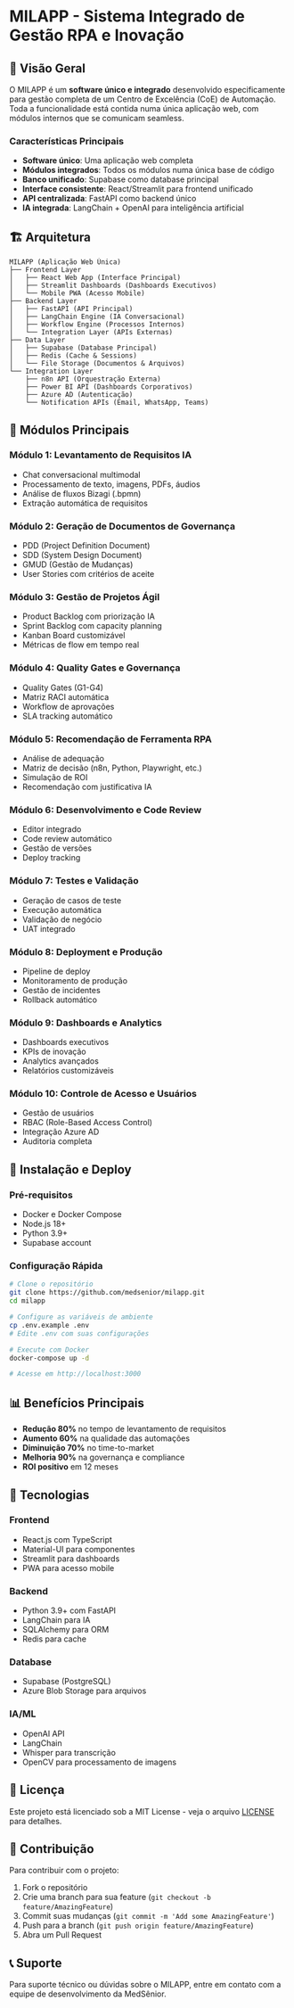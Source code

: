 # MILAPP - Sistema Integrado de Gestão RPA e Inovação

## 🎯 Visão Geral

O MILAPP é um **software único e integrado** desenvolvido especificamente para gestão completa de um Centro de Excelência (CoE) de Automação. Toda a funcionalidade está contida numa única aplicação web, com módulos internos que se comunicam seamless.

### Características Principais
- **Software único**: Uma aplicação web completa
- **Módulos integrados**: Todos os módulos numa única base de código
- **Banco unificado**: Supabase como database principal
- **Interface consistente**: React/Streamlit para frontend unificado
- **API centralizada**: FastAPI como backend único
- **IA integrada**: LangChain + OpenAI para inteligência artificial

## 🏗️ Arquitetura

```
MILAPP (Aplicação Web Única)
├── Frontend Layer
│   ├── React Web App (Interface Principal)
│   ├── Streamlit Dashboards (Dashboards Executivos)
│   └── Mobile PWA (Acesso Mobile)
├── Backend Layer
│   ├── FastAPI (API Principal)
│   ├── LangChain Engine (IA Conversacional)
│   ├── Workflow Engine (Processos Internos)
│   └── Integration Layer (APIs Externas)
├── Data Layer
│   ├── Supabase (Database Principal)
│   ├── Redis (Cache & Sessions)
│   └── File Storage (Documentos & Arquivos)
└── Integration Layer
    ├── n8n API (Orquestração Externa)
    ├── Power BI API (Dashboards Corporativos)
    ├── Azure AD (Autenticação)
    └── Notification APIs (Email, WhatsApp, Teams)
```

## 🧩 Módulos Principais

### Módulo 1: Levantamento de Requisitos IA
- Chat conversacional multimodal
- Processamento de texto, imagens, PDFs, áudios
- Análise de fluxos Bizagi (.bpmn)
- Extração automática de requisitos

### Módulo 2: Geração de Documentos de Governança
- PDD (Project Definition Document)
- SDD (System Design Document)
- GMUD (Gestão de Mudanças)
- User Stories com critérios de aceite

### Módulo 3: Gestão de Projetos Ágil
- Product Backlog com priorização IA
- Sprint Backlog com capacity planning
- Kanban Board customizável
- Métricas de flow em tempo real

### Módulo 4: Quality Gates e Governança
- Quality Gates (G1-G4)
- Matriz RACI automática
- Workflow de aprovações
- SLA tracking automático

### Módulo 5: Recomendação de Ferramenta RPA
- Análise de adequação
- Matriz de decisão (n8n, Python, Playwright, etc.)
- Simulação de ROI
- Recomendação com justificativa IA

### Módulo 6: Desenvolvimento e Code Review
- Editor integrado
- Code review automático
- Gestão de versões
- Deploy tracking

### Módulo 7: Testes e Validação
- Geração de casos de teste
- Execução automática
- Validação de negócio
- UAT integrado

### Módulo 8: Deployment e Produção
- Pipeline de deploy
- Monitoramento de produção
- Gestão de incidentes
- Rollback automático

### Módulo 9: Dashboards e Analytics
- Dashboards executivos
- KPIs de inovação
- Analytics avançados
- Relatórios customizáveis

### Módulo 10: Controle de Acesso e Usuários
- Gestão de usuários
- RBAC (Role-Based Access Control)
- Integração Azure AD
- Auditoria completa

## 🚀 Instalação e Deploy

### Pré-requisitos
- Docker e Docker Compose
- Node.js 18+
- Python 3.9+
- Supabase account

### Configuração Rápida
```bash
# Clone o repositório
git clone https://github.com/medsenior/milapp.git
cd milapp

# Configure as variáveis de ambiente
cp .env.example .env
# Edite .env com suas configurações

# Execute com Docker
docker-compose up -d

# Acesse em http://localhost:3000
```

## 📊 Benefícios Principais

- **Redução 80%** no tempo de levantamento de requisitos
- **Aumento 60%** na qualidade das automações
- **Diminuição 70%** no time-to-market
- **Melhoria 90%** na governança e compliance
- **ROI positivo** em 12 meses

## 🔧 Tecnologias

### Frontend
- React.js com TypeScript
- Material-UI para componentes
- Streamlit para dashboards
- PWA para acesso mobile

### Backend
- Python 3.9+ com FastAPI
- LangChain para IA
- SQLAlchemy para ORM
- Redis para cache

### Database
- Supabase (PostgreSQL)
- Azure Blob Storage para arquivos

### IA/ML
- OpenAI API
- LangChain
- Whisper para transcrição
- OpenCV para processamento de imagens

## 📝 Licença

Este projeto está licenciado sob a MIT License - veja o arquivo [LICENSE](LICENSE) para detalhes.

## 🤝 Contribuição

Para contribuir com o projeto:

1. Fork o repositório
2. Crie uma branch para sua feature (`git checkout -b feature/AmazingFeature`)
3. Commit suas mudanças (`git commit -m 'Add some AmazingFeature'`)
4. Push para a branch (`git push origin feature/AmazingFeature`)
5. Abra um Pull Request

## 📞 Suporte

Para suporte técnico ou dúvidas sobre o MILAPP, entre em contato com a equipe de desenvolvimento da MedSênior.
